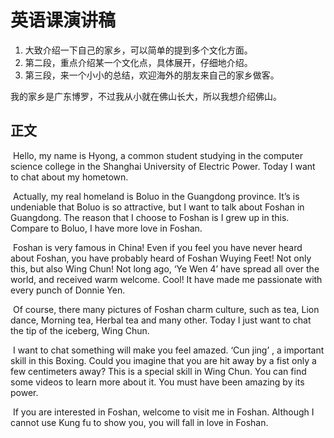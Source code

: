 # 英语课演讲稿

1. 大致介绍一下自己的家乡，可以简单的提到多个文化方面。
2. 第二段，重点介绍某一个文化点，具体展开，仔细地介绍。
3. 第三段，来一个小小的总结，欢迎海外的朋友来自己的家乡做客。

我的家乡是广东博罗，不过我从小就在佛山长大，所以我想介绍佛山。

## 正文

​	Hello, my name is Hyong, a common student studying in the computer science college in the Shanghai University of Electric Power. Today I want to chat about my hometown.

​	Actually, my real homeland is Boluo in the Guangdong province. It’s is undeniable that Boluo is so attractive, but I want to talk about Foshan in Guangdong. The reason that I choose to Foshan is I grew up in this. Compare to Boluo,  I have more love in Foshan. 

​	Foshan is very famous in China! Even if you feel you have never heard about Foshan, you have probably heard of Foshan Wuying Feet! Not only this, but also Wing Chun! Not long ago,  ‘Ye Wen 4’ have spread all over the world, and received warm welcome. Cool! It have made me passionate with every punch of Donnie Yen.

​	Of course, there many pictures of Foshan charm culture, such as tea, Lion dance, Morning tea, Herbal tea and many other. Today I just want to chat the tip of the  iceberg, Wing Chun.

​	I want to chat something will make you feel amazed. ‘Cun jing’ , a important skill in this Boxing. Could you imagine that you are hit away by a fist only a few centimeters away? This is a special skill in Wing Chun. You can find some videos to learn more about it. You must have been amazing by its power.

​	If you are interested in Foshan, welcome to visit me in Foshan. Although I cannot use Kung fu to show you, you will fall in love in Foshan.

